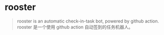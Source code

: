 # rooster

> rooster is an automatic check-in-task bot, powered by github action.
> rooster 是一个使用 github action 自动签到的任务机器人。
